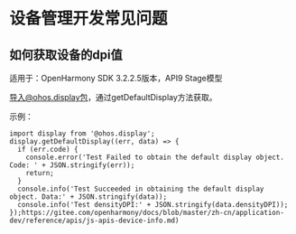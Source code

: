 # 设备管理开发常见问题



## 如何获取设备的dpi值

适用于：OpenHarmony SDK 3.2.2.5版本，API9 Stage模型

导入@ohos.display包，通过getDefaultDisplay方法获取。

示例：


```
import display from '@ohos.display'; 
display.getDefaultDisplay((err, data) => { 
  if (err.code) { 
    console.error('Test Failed to obtain the default display object. Code: ' + JSON.stringify(err)); 
    return; 
  } 
  console.info('Test Succeeded in obtaining the default display object. Data:' + JSON.stringify(data)); 
  console.info('Test densityDPI:' + JSON.stringify(data.densityDPI)); 
});https://gitee.com/openharmony/docs/blob/master/zh-cn/application-dev/reference/apis/js-apis-device-info.md)
```
